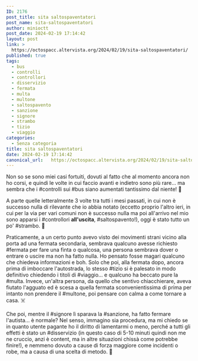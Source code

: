```yaml
---
ID: 2176
post_title: sita saltospaventatori
post_name: sita-saltospaventatori
author: minioctt
post_date: 2024-02-19 17:14:42
layout: post
link: >
  https://octospacc.altervista.org/2024/02/19/sita-saltospaventatori/
published: true
tags:
  - bus
  - controlli
  - controllori
  - disservizio
  - fermata
  - multa
  - multone
  - saltospavento
  - sanzione
  - signore
  - strambo
  - tizio
  - viaggio
categories:
  - Senza categoria
title: sita saltospaventatori
date: 2024-02-19 17:14:42
canonical_url:   https://octospacc.altervista.org/2024/02/19/sita-saltospaventatori/
---
```

<!-- wp:paragraph -->
<p>Non so se sono miei casi fortuiti, dovuti al fatto che al momento ancora non ho corsi, e quindi le volte in cui faccio avanti e indietro sono più rare... ma sembra che i #controlli sui #bus siano aumentati tantissimo dal niente! 🎃</p>
<!-- /wp:paragraph -->

<!-- wp:paragraph -->
<p>A parte quelle letteralmente 3 volte tra tutti i mesi passati, in cui non è successo nulla di rilevante che io abbia notato (eccetto proprio l'altro ieri, in cui per la via per vari comuni non è successo nulla ma poi all'arrivo nel mio sono apparsi i #controllori <strong>all'uscita</strong>, #saltospavento!), oggi è stato tutto un po' #strambo. 🥴</p>
<!-- /wp:paragraph -->

<!-- wp:paragraph -->
<p>Praticamente, a un certo punto avevo visto dei movimenti strani vicino alla porta ad una fermata secondaria, sembrava qualcuno avesse richiesto #fermata per fare una finta o qualcosa, una persona sembrava dover o entrare o uscire ma non ha fatto nulla. Ho pensato fosse magari qualcuno che chiedeva informazioni e boh. Solo che poi, alla fermata dopo, ancora prima di imboccare l'autostrada, lo stesso #tizio si è palesato in modo definitivo chiedendo i titoli di #viaggio... e qualcuno ha beccato pure la #multa. Invece, un'altra persona, da quello che sentivo chiacchierare, aveva fiutato l'agguato ed è scesa a quella fermata sconvenientissima di prima per intanto non prendere il #multone, poi pensare con calma a come tornare a casa. ☠️</p>
<!-- /wp:paragraph -->

<!-- wp:paragraph -->
<p>Che poi, mentre il #signore lì sparava la #sanzione, ha fatto fermare l'autista... è normale? Nel senso, immagino sia procedura, ma mi chiedo se in quanto utente pagante ho il diritto di lamentarmi o meno, perché a tutti gli effetti è stato un #disservizio (in questo caso di 5-10 minuti quindi non me ne cruccio, anzi è content, ma in altre situazioni chissà come potrebbe finire!), e nemmeno dovuto a cause di forza maggiore come incidenti o robe, ma a causa di una scelta di metodo. 🤔</p>
<!-- /wp:paragraph -->